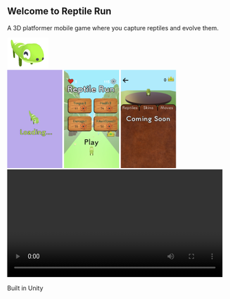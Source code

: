 ## Welcome to Reptile Run
A 3D platformer mobile game where you capture reptiles and evolve them.

<img alt="Image of Gecko's happy face" src="https://github.com/DevMoose-G/reptile-run/blob/main/Promotional/happy.gif?raw=true" width="96">

<div>
    <span><img alt="Image of Game Loading" src="https://github.com/DevMoose-G/reptile-run/blob/main/Promotional/Screenshots/LoadingIMG.PNG?raw=true" width="128"></span>
    <span><img alt="Image of the start screen for the game" src="https://github.com/DevMoose-G/reptile-run/blob/main/Promotional/Screenshots/StartIMG.PNG?raw=true" width="128"></span>
    <span><img alt="Image of the store menu for the game" src="https://github.com/DevMoose-G/reptile-run/blob/main/Promotional/Screenshots/StoreIMG.PNG?raw=true" width="128"></span>
</div>

<video controls width="500">
  <source src="https://github.com/DevMoose-G/reptile-run/blob/main/Promotional/Screenshots/Runthrough.mp4?raw=true" type="video/mp4" />
</video>

Built in Unity